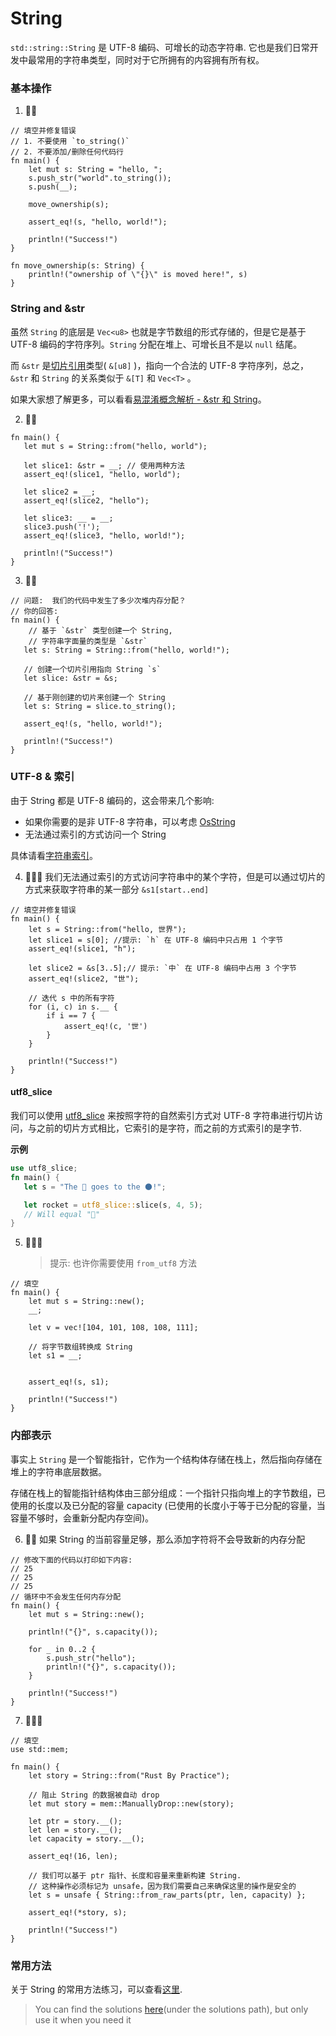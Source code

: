 # String

`std::string::String` 是 UTF-8 编码、可增长的动态字符串. 它也是我们日常开发中最常用的字符串类型，同时对于它所拥有的内容拥有所有权。

### 基本操作

1. 🌟🌟

```rust,editable
// 填空并修复错误
// 1. 不要使用 `to_string()`
// 2. 不要添加/删除任何代码行
fn main() {
    let mut s: String = "hello, ";
    s.push_str("world".to_string());
    s.push(__);

    move_ownership(s);

    assert_eq!(s, "hello, world!");

    println!("Success!")
}

fn move_ownership(s: String) {
    println!("ownership of \"{}\" is moved here!", s)
}
```

### String and &str

虽然 `String` 的底层是 `Vec<u8>` 也就是字节数组的形式存储的，但是它是基于 UTF-8 编码的字符序列。`String` 分配在堆上、可增长且不是以 `null` 结尾。

而 `&str` 是[切片引用](https://course.rs/confonding/slice.html)类型( `&[u8]` )，指向一个合法的 UTF-8 字符序列，总之，`&str` 和 `String` 的关系类似于 `&[T]` 和 `Vec<T>` 。

如果大家想了解更多，可以看看[易混淆概念解析 - &str 和 String](https://course.rs/confonding/string.html)。

2. 🌟🌟

```rust,editable// 填空
fn main() {
   let mut s = String::from("hello, world");

   let slice1: &str = __; // 使用两种方法
   assert_eq!(slice1, "hello, world");

   let slice2 = __;
   assert_eq!(slice2, "hello");

   let slice3: __ = __;
   slice3.push('!');
   assert_eq!(slice3, "hello, world!");

   println!("Success!")
}
```

3. 🌟🌟

```rust,editable
// 问题:  我们的代码中发生了多少次堆内存分配？
// 你的回答:
fn main() {
    // 基于 `&str` 类型创建一个 String,
    // 字符串字面量的类型是 `&str`
   let s: String = String::from("hello, world!");

   // 创建一个切片引用指向 String `s`
   let slice: &str = &s;

   // 基于刚创建的切片来创建一个 String
   let s: String = slice.to_string();

   assert_eq!(s, "hello, world!");

   println!("Success!")
}
```

### UTF-8 & 索引

由于 String 都是 UTF-8 编码的，这会带来几个影响:

- 如果你需要的是非 UTF-8 字符串，可以考虑 [OsString](https://doc.rust-lang.org/stable/std/ffi/struct.OsString.html)
- 无法通过索引的方式访问一个 String

具体请看[字符串索引](https://course.rs/basic/compound-type/string-slice.html#字符串索引)。

4. 🌟🌟🌟 我们无法通过索引的方式访问字符串中的某个字符，但是可以通过切片的方式来获取字符串的某一部分 `&s1[start..end]`

```rust,editable
// 填空并修复错误
fn main() {
    let s = String::from("hello, 世界");
    let slice1 = s[0]; //提示: `h` 在 UTF-8 编码中只占用 1 个字节
    assert_eq!(slice1, "h");

    let slice2 = &s[3..5];// 提示: `中` 在 UTF-8 编码中占用 3 个字节
    assert_eq!(slice2, "世");

    // 迭代 s 中的所有字符
    for (i, c) in s.__ {
        if i == 7 {
            assert_eq!(c, '世')
        }
    }

    println!("Success!")
}
```

#### utf8_slice

我们可以使用 [utf8_slice](https://docs.rs/utf8_slice/1.0.0/utf8_slice/fn.slice.html) 来按照字符的自然索引方式对 UTF-8 字符串进行切片访问，与之前的切片方式相比，它索引的是字符，而之前的方式索引的是字节.

**示例**

```rust
use utf8_slice;
fn main() {
   let s = "The 🚀 goes to the 🌑!";

   let rocket = utf8_slice::slice(s, 4, 5);
   // Will equal "🚀"
}
```

5. 🌟🌟🌟
   > 提示: 也许你需要使用 `from_utf8` 方法

```rust,editable
// 填空
fn main() {
    let mut s = String::new();
    __;

    let v = vec![104, 101, 108, 108, 111];

    // 将字节数组转换成 String
    let s1 = __;


    assert_eq!(s, s1);

    println!("Success!")
}
```

### 内部表示

事实上 `String` 是一个智能指针，它作为一个结构体存储在栈上，然后指向存储在堆上的字符串底层数据。

存储在栈上的智能指针结构体由三部分组成：一个指针只指向堆上的字节数组，已使用的长度以及已分配的容量 capacity (已使用的长度小于等于已分配的容量，当容量不够时，会重新分配内存空间)。

6. 🌟🌟 如果 String 的当前容量足够，那么添加字符将不会导致新的内存分配

```rust,editable
// 修改下面的代码以打印如下内容:
// 25
// 25
// 25
// 循环中不会发生任何内存分配
fn main() {
    let mut s = String::new();

    println!("{}", s.capacity());

    for _ in 0..2 {
        s.push_str("hello");
        println!("{}", s.capacity());
    }

    println!("Success!")
}
```

7. 🌟🌟🌟

```rust,editable
// 填空
use std::mem;

fn main() {
    let story = String::from("Rust By Practice");

    // 阻止 String 的数据被自动 drop
    let mut story = mem::ManuallyDrop::new(story);

    let ptr = story.__();
    let len = story.__();
    let capacity = story.__();

    assert_eq!(16, len);

    // 我们可以基于 ptr 指针、长度和容量来重新构建 String.
    // 这种操作必须标记为 unsafe，因为我们需要自己来确保这里的操作是安全的
    let s = unsafe { String::from_raw_parts(ptr, len, capacity) };

    assert_eq!(*story, s);

    println!("Success!")
}
```

### 常用方法

关于 String 的常用方法练习，可以查看[这里](../std/String.md).

> You can find the solutions [here](https://github.com/sunface/rust-by-practice/blob/master/solutions/collections/String.md)(under the solutions path), but only use it when you need it
